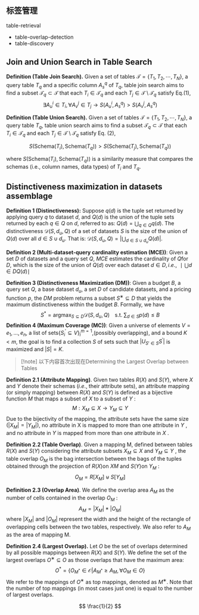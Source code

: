 ## 标签管理
table-retrieval
- table-overlap-detection
- table-discovery

## Join and Union Search in Table Search

**Definition  (Table Join Search).** Given a set of tables $\mathcal{T} = \{T_{1}, T_{2}, \cdots, T_{N}\}$, a query table $T_{q}$ and a specific column $A_{s}^{q}$ of $T_{q}$, table join search 
aims to find a subset $\mathcal{T}_{q} \subset \mathcal{T}$ that each $T_{i} \in \mathcal{T}_{q}$ and each $T_{j} \in \mathcal{T} \setminus \mathcal{T}_{q}$ satisfy Eq.(1),
$$
\exists A_{u}^{i} \in T_{i}, \forall A_{v}^{j} \in T_{j} \rightarrow S(A_{u}^{i}, A_{s}^{q}) > S(A_{v}^{j}, A_{s}^{q})
$$

**Definition  (Table Union Search).** Given a set of tables $\mathcal{T} = \{T_{1}, T_{2}, \cdots, T_{N}\}$, a query table $T_{q}$, table union search aims to find a subset $\mathcal{T}_{q} \subset \mathcal{T}$ 
that each $T_{i} \in \mathcal{T}_{q}$ and each $T_{j} \in \mathcal{T} \setminus \mathcal{T}_{q}$ satisfy Eq. (2),

$$
S(\text{Schema}(T_{i}), \text{Schema}(T_{q})) > S(\text{Schema}(T_{j}), \text{Schema}(T_{q}))
$$

where $S(\text{Schema}(T_{i}), \text{Schema}(T_{q}))$ is a similarity measure that compares the schemas (i.e., column names, data types) of $T_{i}$ and $T_{q}$.

## Distinctiveness maximization in datasets assemblage

**Definition 1  (Distinctiveness):** Suppose $q(d)$ is the tuple set returned by applying query $q$ to dataset $d$, and $Q(d)$ is the union of the tuple sets returned by each $q \in Q$ on $d$, referred to as: $Q(d) = \bigcup_{q \in Q} q(d)$. The distinctiveness $\mathscr{D}(S, d_u, Q)$ of a set of datasets $S$ is the size of the union of  $Q(d)$ over all $d \in S \cup d_u$. That is: $\mathscr{D}(S, d_u, Q) = \left| \bigcup_{d \in S \cup d_u} Q(d) \right|$.

**Definition 2 (Multi-dataset-query cardinality estimation (MCE))**: Given a set $D$ of datasets and a query set $Q$, $MCE$ estimates the cardinality of $Q$for $D$, which is the size of the  union of $Q(d)$ over each dataset $d ∈ D, i.e$., $∣⋃  d∈D Q(d)∣$

**Definition 3 (Distinctiveness Maximization (DM))**: Given a budget $B$, a query set $Q$, a base dataset $d_u$, a set $D$ of candidate datasets, and a pricing function $p$, the $DM$ problem returns a subset $S^∗ ⊆ D$ that yields the maximum distinctiveness within the budget $B$. Formally, we have$$S^* = \operatorname{argmax}_{S \subseteq D} \mathscr{D}(S, d_u, Q) \;\;\;\; \text{s.t.} \; \sum_{d \in S} p(d) \leq B$$
**Definition 4 (Maximum Coverage (MC))**: Given a universe of elements $V = {e_1, ..., e_n},$ a list of sets$\{S_i^′ ⊆ V \}_i^{m=1}$,(possibly overlapping), and a bound $K < m$, the goal is to find a collection $S$ of sets such that $| U_{S' \in {S}} {S^′}|$ is maximized and $|S| = K$.

>[!note] 以下内容首次出现在Determining the Largest Overlap between Tables

**Definition 2.1 (Attribute Mapping)**. Given two tables $R(X)$ and $S (Y)$, where $X$ and $Y$ denote their schemas ($i.e.$, their attribute sets), an attribute mapping (or simply mapping) between $R(X )$ and $S (Y )$ is defined as a bijective function $M$ that maps a subset of $X$ to a subset of $Y$ :
$$M:X_M \subseteq X \rightarrow Y_M \subseteq Y$$
Due to the bijectivity of the mapping, the attribute sets have the same size $(|X_M | = |Y_M |)$, no attribute in X is mapped to more than one attribute in $Y$ , and no attribute in $Y$ is mapped from more than one attribute in $X$ .

**Definition 2.2 (Table Overlap)**. Given a mapping M, defined between tables $R(X )$ and $S (Y )$ considering the attribute subsets $X_M ⊆ X$ and $Y_M ⊆ Y$ , the table overlap $O_M$ is the bag intersection between the bags of the tuples obtained through the projection of $R(X)$on $XM$ and $S (Y)$on $Y_M$ :
$$O_M = R[X_M] \uplus S[Y_M]$$

**Definition 2.3 (Overlap Area)**. We define the overlap area $A_M$ as the number of cells contained in the overlap $O_M$ :$$A_M = |X_M|*|O_M|$$
where $|X_M|$ and $|O_M|$ represent the width and the height of the rectangle of overlapping cells between the two tables, respectively. We also refer to $A_M$ as the area of mapping M.


**Definition 2.4 (Largest Overlap).** Let $O$ be the set of overlaps determined by all possible mappings between $R(X )$ and $S (Y )$. We define the set of the largest overlaps $O^∗ ⊆ O$ as those overlaps that have the maximum area:
$$O^* = \{  O_{M^*} \in \mathscr{O}  | A_{M^*} \geq A_M, \forall O_M \in O \}$$
We refer to the mappings of $O^∗$ as top mappings, denoted as $M^∗$. Note that the number of top mappings (in most cases just one) is equal to the number of largest overlaps.

$$
\frac{1}{2}
$$
